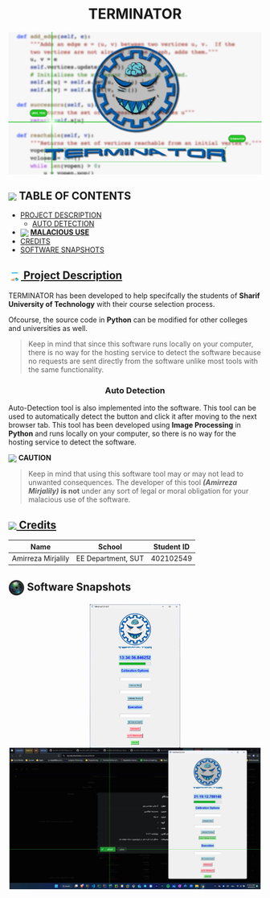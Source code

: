 <h1 align = "center">TERMINATOR</h1>
<img src = "Images/TerminatorBanner.jpg" align = "center" width  = "1000">

<h2 align="left"> <img src = "https://www.freeiconspng.com/thumbs/tasks-icon/tasks-icon-9.png" width = 25 align = "center"> TABLE OF CONTENTS </h2>

- [PROJECT DESCRIPTION](#course-description)
    - [AUTO DETECTION](#course-description)
- <img src = "https://static.vecteezy.com/system/resources/thumbnails/012/042/301/small/warning-sign-icon-transparent-background-free-png.png" width = 20 align = "center">  [**MALACIOUS USE**](#caution)
- [CREDITS](#credits)
- [SOFTWARE SNAPSHOTS](#snapshots)

<a href="#course-description">
<h2> <img src = "Images/Project Description.png" width = "25" align = "center"> Project Description </h2>
</a>

TERMINATOR has been developed to help specifcally the students of **Sharif University of Technology** with their course selection process.

Ofcourse, the source code in **Python** can be modified for other colleges and universities as well.

> Keep in mind that since this software runs locally on your computer, there is no way for the hosting service to detect the software because no requests are sent directly from the software unlike most tools with the same functionality.

<h3 align = 'center'>Auto Detection</h3>

Auto-Detection tool is also implemented into the software. This tool can be used to automatically detect the button and click it after moving to the next browser tab. This tool has been developed using **Image Processing** in **Python** and runs locally on your computer, so there is no way for the hosting service to detect the software.

<a src = "#caution"> </a>

<img src = "https://static.vecteezy.com/system/resources/thumbnails/012/042/301/small/warning-sign-icon-transparent-background-free-png.png" width = 25 align = "center"> **CAUTION**

> Keep in mind that using this software tool may or may not lead to unwanted consequences. The developer of this tool ***(Amirreza Mirjalily)*** **is not** under any sort of legal or moral obligation for your malacious use of the software.

<a href="#credits">
<h2> <img src = "https://www.freepnglogos.com/uploads/star-png/star-alt-icon-small-flat-iconset-paomedia-13.png" width = "25" align = "center"> Credits</h2>
</a>

| Name | School | Student ID |
| --- | --- | --- |
| Amirreza Mirjalily | EE Department, SUT | 402102549 |

<a src = "#snapshots"> </a>
<h2> <img src = './Images/CameraLogo.png' width = 32 align = 'center'> Software Snapshots</h2>

<p align = 'center'>
<img src = './Images/AppScreenshot.png' width = 180 align = 'center'>
<img src = './Images/screenshot.jpg' width = 500 align = 'center'>
</p>
